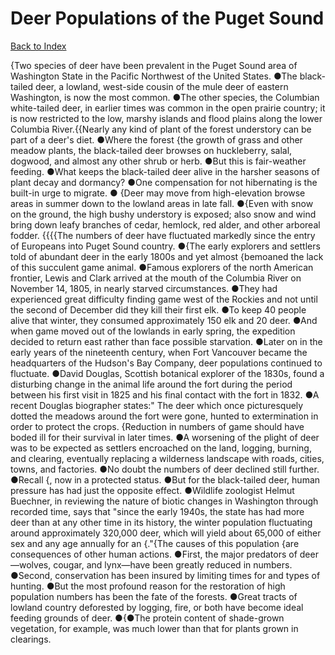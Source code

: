# Deer Populations of the Puget Sound
[Back to Index](https://github.com/windows10010/tpoExtractor/blog/master/README.md)

{Two species of deer have been prevalent in the Puget Sound area of Washington State in the Pacific Northwest of the United States. ●The black-tailed deer, a lowland, west-side cousin of the mule deer of eastern Washington, is now the most common. ●The other species, the Columbian white-tailed deer, in earlier times was common in the open prairie country; it is now restricted to the low, marshy islands and flood plains along the lower Columbia River.{{Nearly any kind of plant of the forest understory can be part of a deer's diet. ●Where the forest {the growth of grass and other meadow plants,
 the black-tailed deer browses on huckleberry, salal, dogwood, and almost any other shrub or herb. ●But this is fair-weather feeding. ●What keeps the black-tailed deer alive in the harsher seasons of plant decay and dormancy? ●One compensation for not hibernating is the built-in urge to migrate.
● {Deer may move from high-elevation browse areas in summer down to the lowland areas in late fall. ●{Even with snow on the ground, the high bushy understory is exposed; 
 also snow and wind bring down leafy branches of cedar, hemlock, red alder, and other arboreal fodder.        {{{{The numbers of deer have fluctuated markedly since the entry of Europeans into Puget Sound country.
●{The early explorers and settlers told of abundant deer in the early 1800s and yet almost {bemoaned the lack of this succulent game animal.
●Famous explorers of the north American frontier, Lewis and Clark arrived at the mouth of the Columbia River on November 14, 1805, in nearly starved circumstances. ●They had experienced great difficulty finding game west of the Rockies and not until the second of December did they kill their first elk. ●To keep 40 people alive that winter,
they consumed approximately 150 elk and 20 deer. ●And when game moved out of the lowlands in early spring, the expedition decided to return east rather than face possible starvation. ●Later on in the early years of the nineteenth century, when Fort Vancouver became the headquarters of the Hudson's Bay Company, deer populations continued to fluctuate. ●David Douglas,
Scottish botanical explorer of the 1830s, found a disturbing change in the animal life around the fort during the period between his first visit in 1825 and his final contact with the fort in 1832. ●A recent Douglas biographer states:" The deer which once picturesquely dotted the meadows around the fort were gone, hunted to extermination in order to protect the crops.        {Reduction in numbers of game should have boded ill for their survival in later times. ●A worsening of the plight of deer was to be expected as settlers encroached on the land, logging, burning, and clearing, eventually replacing a wilderness landscape with roads, cities, towns, and factories. ●No doubt the numbers of deer declined still further. ●Recall {, now in a protected status. ●But for the black-tailed deer, human pressure has had just the opposite effect. ●Wildlife zoologist Helmut Buechner, in reviewing the nature of biotic changes in Washington through recorded time, says that "since the early 1940s, the state has had more deer than at any other time in its history, the winter population fluctuating around approximately 320,000 deer, which will yield about 65,000 of either sex and any age annually for an {."{The causes of this population {are consequences of other human actions. ●First, the major predators of deer—wolves, cougar, and lynx—have been greatly reduced in numbers. ●Second, conservation has been insured by limiting times for and types of hunting. ●But the most profound reason for the restoration of high population numbers has been the fate of the forests. ●Great tracts of lowland country deforested by logging, fire, or both have become ideal feeding grounds of deer. ●{●The protein content of shade-grown vegetation, for example, was much lower than that for plants grown in clearings.